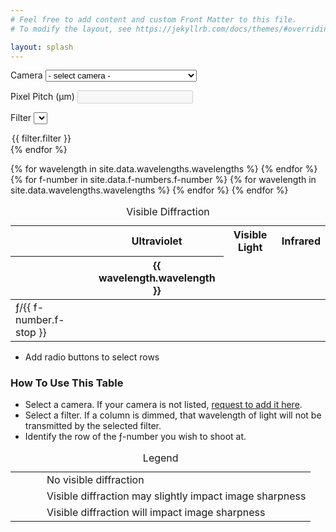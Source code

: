 ```yaml
---
# Feel free to add content and custom Front Matter to this file.
# To modify the layout, see https://jekyllrb.com/docs/themes/#overriding-theme-defaults

layout: splash
---
```


<form>
<label for="camera" id="camera-label">Camera</label>
<select name="camera" id="camera" onchange="updatePitch()">
  <option value="">- select camera -</option>
  {% for camera in site.data.cameras.cameras %}
  <option value="{{ camera.pitch }}">{{ camera.make }} {{ camera.model }}</option>
  {% endfor %}
</select>

<label for="pitch" id="pitch-label">Pixel Pitch (μm)</label>
<input type="text" id="pitch" name="pitch" disabled>

<label for="filter" id="filter-label">Filter</label>
<select name="filter" id="filter" onchange="updateFilter(this)">
  {% for filter in site.data.filters.filters %}
  <option value="{{ filter.wavelengths }}">{{ filter.filter }}</option>
  {% endfor %}
</select>

</form>

<table id="diff-table">
<caption>Visible Diffraction</caption>
<colgroup>
    <col span="1">
    <col span="11">
</colgroup>
<thead>
  <tr>
    <th></th>
    <th colspan="2" id="uv">Ultraviolet</th>
    <th colspan="5" id="visible">Visible Light</th>
    <th colspan="4" id="ir">Infrared</th>
  </tr>
  <tr>
    <th></th>
    {% for wavelength in site.data.wavelengths.wavelengths %}
      <th id="w{{ wavelength.wavelength }}">{{ wavelength.wavelength }}</th>
    {% endfor %}
  </tr>
</thead>
<tbody>
  {% for f-number in site.data.f-numbers.f-number %}
    <tr><td>ƒ/{{ f-number.f-stop }}</td>
    {% for wavelength in site.data.wavelengths.wavelengths %}
      <td id="{{ f-number.f-stop }}-{{ wavelength.wavelength }}" class="w{{ wavelength.wavelength }}"></td>
    {% endfor %}
    </tr>
  {% endfor %}
</tbody>
</table>

- Add radio buttons to select rows

### How To Use This Table

- Select a camera. If your camera is not listed, [request to add it here](/cameras/).
- Select a filter. If a column is dimmed, that wavelength of light will not be transmitted by the selected filter.
- Identify the row of the ƒ-number you wish to shoot at.

<table id="legend-table">
<caption>Legend</caption>
<colgroup>
    <col style="width: 50px">
    <col>
</colgroup>
<tr>
  <td class="good"></td>
  <td>No visible diffraction</td>
</tr>
<tr>
  <td class="maybe"></td>
  <td>Visible diffraction may slightly impact image sharpness</td>
</tr>
<tr>
  <td class="bad"></td>
  <td>Visible diffraction will impact image sharpness</td>
</tr>
</table>